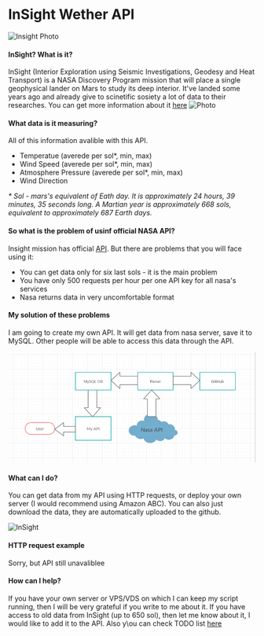 # InSight Wether API

![Insight Photo](https://hsto.org/webt/cw/gx/ad/cwgxadrbny22ynoldahmnnwqc8g.png)

#### InSight? What is it?

InSight (Interior Exploration using Seismic Investigations, Geodesy and Heat Transport) is a NASA Discovery Program mission that will place a single geophysical lander on Mars to study its deep interior. It've landed some years ago and already give to scinetific sosiety a lot of data to their researches. You can get more information about it [here](https://mars.nasa.gov/insight/)
![Photo](https://i0.wp.com/itc.ua/wp-content/uploads/2020/02/dims-3-3.jpg?fit=1920%2C1080&quality=100&strip=all&ssl=1)

#### What data is it measuring?
All of this information avalible with this API. 
 - Temperatue (averede per sol*, min, max)
 - Wind Speed (averede per sol*, min, max)
 - Atmosphere Pressure (averede per sol*, min, max)
 - Wind Direction

_\* Sol - mars's equivalent of Eath day. It is approximately 24 hours, 39 minutes, 35 seconds long. A Martian year is approximately 668 sols, equivalent to approximately 687 Earth days._

#### So what is the problem of usinf official NASA API?
Insight mission has official [API](https://api.nasa.gov/). But there are problems that you will face using it:
 - You can get data only for six last sols - it is the main problem
 - You have only 500 requests per hour per one API key for all nasa's services
 - Nasa returns data in very uncomfortable format
 
#### My solution of these problems
I am going to create my own API. It will get data from nasa server, save it to MySQL. Other people will be able to access this data through the API. 


![scheme](https://github.com/freQuensy23-coder/Insight_MarsWether_API/blob/master/photos/plan.png)

 #### What can I do?
 You can get data from my API using HTTP requests, or deploy your own server (I would recommend using Amazon ABC). You can also just download the data, they are automatically uploaded to the github.
 
 
![InSight](https://24gadget.ru/uploads/posts/2019-06/1560939536_mars_nasa__gov_insight-raw-images_surface_sol_0122_idc_d028r0122_607337988edr_f0103_0100m_.jpg)
 
#### HTTP request example
Sorry,  but API still unavaliblee

 #### How can I help?
 If you have your own server or VPS/VDS on which I can keep my script running, then I will be very grateful if you write to me about it. If you have access to old data from InSight (up to 650 sol), then let me know about it, I would like to add it to the API. Also y\ou can check TODO list [here](https://www.evernote.com/shard/s633/sh/e71dc5f1-c6f8-4e09-d59c-102c4c48fa24/f71d29918c9a2f09241e1004a3d842e5)
